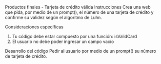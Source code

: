 Productos finales - Tarjeta de crédito válida
Instrucciones
Crea una web que pida, por medio de un prompt(), el número de una tarjeta de crédito y confirme su validez según el algoritmo de Luhn.

Consideraciones específicas
1. Tu código debe estar compuesto por una función: isValidCard
2. El usuario no debe poder ingresar un campo vacío

Desarrollo del código
Pedir al usuario por medio de un prompt() su número de tarjeta de crédito.